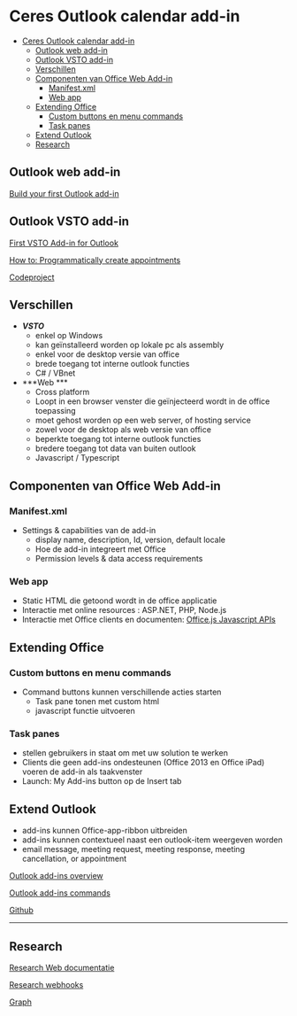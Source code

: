 # Ceres Outlook calendar add-in

- [Ceres Outlook calendar add-in](#ceres-outlook-calendar-add-in)
  - [Outlook web add-in](#outlook-web-add-in)
  - [Outlook VSTO add-in](#outlook-vsto-add-in)
  - [Verschillen](#verschillen)
  - [Componenten van Office Web Add-in](#componenten-van-office-web-add-in)
    - [Manifest.xml](#manifestxml)
    - [Web app](#web-app)
  - [Extending Office](#extending-office)
    - [Custom buttons en menu commands](#custom-buttons-en-menu-commands)
    - [Task panes](#task-panes)
  - [Extend Outlook](#extend-outlook)
  - [Research](#research)

## Outlook web add-in

[Build your first Outlook add-in](https://docs.microsoft.com/en-us/office/dev/add-ins/quickstarts/outlook-quickstart?tabs=visualstudio)

## Outlook VSTO add-in

[First VSTO Add-in for Outlook](https://docs.microsoft.com/en-us/visualstudio/vsto/walkthrough-creating-your-first-vsto-add-in-for-outlook?view=vs-2019#:~:text=Create%20the%20project,-To%20create%20a&text=In%20the%20templates%20pane%2C%20expand,the%20Name%20box%2C%20type%20FirstOutlookAddIn.)

[How to: Programmatically create appointments](https://docs.microsoft.com/en-us/visualstudio/vsto/how-to-programmatically-create-appointments?view=vs-2019)

[Codeproject](https://www.codeproject.com/Articles/1112815/How-to-Create-an-Add-in-for-Microsoft-Outlook)

## Verschillen

- ***VSTO***
  - enkel op Windows
  - kan geïnstalleerd worden op lokale pc als assembly
  - enkel voor de desktop versie van office
  - brede toegang tot interne outlook functies
  - C# / VBnet
- ***Web ***
  - Cross platform
  - Loopt in een browser venster die geïnjecteerd wordt in de office toepassing
  - moet gehost worden op een web server, of hosting service
  - zowel voor de desktop als web versie van office
  - beperkte toegang tot interne outlook functies
  - bredere toegang tot data van buiten outlook
  - Javascript / Typescript

## Componenten van Office Web Add-in

### Manifest.xml

- Settings & capabilities van de add-in
  - display name, description, Id, version, default locale
  - Hoe de add-in integreert met Office
  - Permission levels & data access requirements

### Web app

- Static HTML die getoond wordt in de office applicatie
- Interactie met online resources : ASP.NET, PHP, Node.js
- Interactie met Office clients en documenten: [Office.js Javascript APIs](https://docs.microsoft.com/en-us/office/dev/add-ins/develop/understanding-the-javascript-api-for-office)

## Extending Office

### Custom buttons en menu commands

- Command buttons kunnen verschillende acties starten
  - Task pane tonen met custom html
  - javascript functie uitvoeren 

### Task panes

- stellen gebruikers in staat om met uw solution te werken
- Clients die geen add-ins ondesteunen (Office 2013 en Office iPad) voeren de add-in als taakvenster
- Launch: My Add-ins button op de Insert tab

## Extend Outlook

- add-ins kunnen Office-app-ribbon uitbreiden
- add-ins kunnen contextueel naast een outlook-item weergeven worden
- email message, meeting request, meeting response, meeting cancellation, or appointment

[Outlook add-ins overview](https://docs.microsoft.com/en-us/office/dev/add-ins/outlook/outlook-add-ins-overview)

[Outlook add-ins commands](https://docs.microsoft.com/en-us/office/dev/add-ins/outlook/add-in-commands-for-outlook)

[Github](https://github.com/officedev/outlook-add-in-command-demo)

---

## Research

[Research Web documentatie](webresearch.md)

[Research webhooks](webhooks.md)

[Graph](graph.md)
